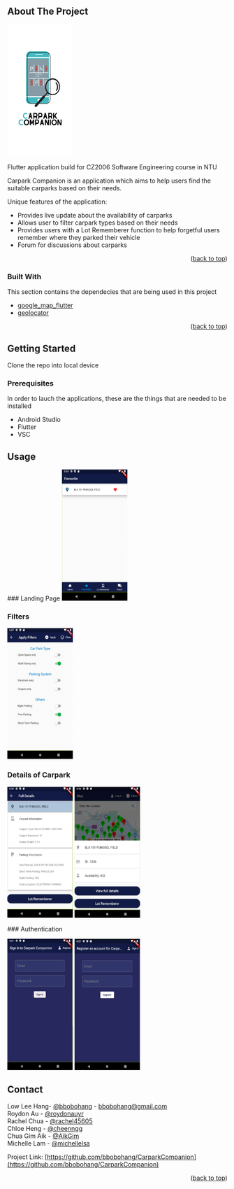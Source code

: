<div id="top"></div>


<!-- ABOUT THE PROJECT -->
## About The Project
<img src="https://github.com/bbobohang/CarparkCompanion/blob/main/assets/logo.png" width="150" height="300">

Flutter application build for CZ2006 Software Engineering course in NTU

Carpark Companion is an application which aims to help users find the suitable carparks based on their needs.

Unique features of the application:
* Provides live update about the availability of carparks
* Allows user to filter carpark types based on their needs
* Provides users with a Lot Rememberer function to help forgetful users remember where they parked their vehicle
* Forum for discussions about carparks

<p align="right">(<a href="#top">back to top</a>)</p>



### Built With

This section contains the dependecies that are being used in this project

* [google_map_flutter](https://pub.dev/packages/google_maps_flutter)
* [geolocator](https://pub.dev/packages/geolocator)

<p align="right">(<a href="#top">back to top</a>)</p>



<!-- GETTING STARTED -->
## Getting Started

Clone the repo into local device

### Prerequisites

In order to lauch the applications, these are the things that are needed to be installed
* Android Studio
* Flutter
* VSC
 
<!-- USAGE EXAMPLES -->
## Usage
<p float = "left">
### Landing Page
<img src="https://github.com/bbobohang/CarparkCompanion/blob/main/assets/prototypes_screenshot/favourite_list.jpg" width="150" height="300">

### Filters
<img src="https://github.com/bbobohang/CarparkCompanion/blob/main/assets/prototypes_screenshot/filters.jpg" width="150" height="300">
</p>

### Details of Carpark
<p float = "left">
<img src="https://github.com/bbobohang/CarparkCompanion/blob/main/assets/prototypes_screenshot/full_detail.jpg" width="150" height="300">
<img src="https://github.com/bbobohang/CarparkCompanion/blob/main/assets/prototypes_screenshot/half_detail.jpg" width="150" height="300">
</p>
### Authentication
<p float = "left">
<img src="https://github.com/bbobohang/CarparkCompanion/blob/main/assets/prototypes_screenshot/sign_in.jpg" width="150" height="300">
<img src="https://github.com/bbobohang/CarparkCompanion/blob/main/assets/prototypes_screenshot/register.jpg" width="150" height="300">
</p>





<!-- CONTACT -->
## Contact

Low Lee Hang- [@bbobohang](https://github.com/bbobohang?tab=repositories) - bbobohang@gmail.com<br>
Roydon Au - [@roydonauyr](https://github.com/roydonauyr) <br>
Rachel Chua - [@rachel45605](https://github.com/rachel45605)<br>
Chloe Heng - [@cheenngg](https://github.com/cheenngg)<br>
Chua Gim Aik - [@AikGim](https://github.com/AikGim)<br>
Michelle Lam - [@michellelsa](https://github.com/michellelsa)<br>


Project Link: [https://github.com/bbobohang/CarparkCompanion](https://github.com/bbobohang/CarparkCompanion)

<p align="right">(<a href="#top">back to top</a>)</p>


